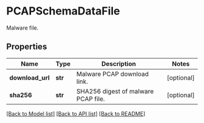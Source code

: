 # PCAPSchemaDataFile

Malware file.

## Properties
Name | Type | Description | Notes
------------ | ------------- | ------------- | -------------
**download_url** | **str** | Malware PCAP download link. | [optional] 
**sha256** | **str** | SHA256 digest of malware PCAP file. | [optional] 

[[Back to Model list]](../README.md#documentation-for-models) [[Back to API list]](../README.md#documentation-for-api-endpoints) [[Back to README]](../README.md)


